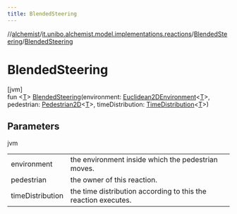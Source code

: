 ```yaml
---
title: BlendedSteering
---
```

//[alchemist](../../../index.html)/[it.unibo.alchemist.model.implementations.reactions](../index.html)/[BlendedSteering](index.html)/[BlendedSteering](-blended-steering.html)



# BlendedSteering



[jvm]\
fun <[T](index.html)> [BlendedSteering](-blended-steering.html)(environment: [Euclidean2DEnvironment](../../it.unibo.alchemist.model.interfaces.environments/-euclidean2-d-environment/index.html)<[T](index.html)>, pedestrian: [Pedestrian2D](../../it.unibo.alchemist.model.interfaces/-pedestrian2-d/index.html)<[T](index.html)>, timeDistribution: [TimeDistribution](../../it.unibo.alchemist.model.interfaces/-time-distribution/index.html)<[T](index.html)>)



## Parameters


jvm

| | |
|---|---|
| environment | the environment inside which the pedestrian moves. |
| pedestrian | the owner of this reaction. |
| timeDistribution | the time distribution according to this the reaction executes. |




